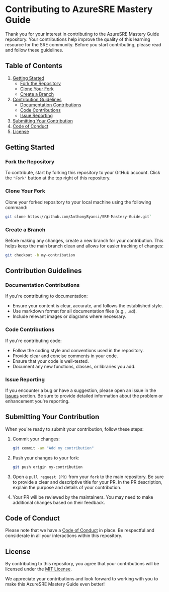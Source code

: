 # Contributing to AzureSRE Mastery Guide

Thank you for your interest in contributing to the AzureSRE Mastery Guide repository. Your contributions help improve the quality of this learning resource for the SRE community. Before you start contributing, please read and follow these guidelines.

## Table of Contents

1. [Getting Started](#getting-started)
   - [Fork the Repository](#fork-the-repository)
   - [Clone Your Fork](#clone-your-fork)
   - [Create a Branch](#create-a-branch)
2. [Contribution Guidelines](#contribution-guidelines)
   - [Documentation Contributions](#documentation-contributions)
   - [Code Contributions](#code-contributions)
   - [Issue Reporting](#issue-reporting)
3. [Submitting Your Contribution](#submitting-your-contribution)
4. [Code of Conduct](#code-of-conduct)
5. [License](#license)

## Getting Started

### Fork the Repository

To contribute, start by forking this repository to your GitHub account. Click the `"Fork"` button at the top right of this repository.

### Clone Your Fork

Clone your forked repository to your local machine using the following command:

```bash
git clone https://github.com/AnthonyByansi/SRE-Mastery-Guide.git`
```

### Create a Branch

Before making any changes, create a new branch for your contribution. This helps keep the main branch clean and allows for easier tracking of changes:

```bash
git checkout -b my-contribution
```

## Contribution Guidelines

### Documentation Contributions

If you're contributing to documentation:
- Ensure your content is clear, accurate, and follows the established style.
- Use markdown format for all documentation files (e.g., `.md`).
- Include relevant images or diagrams where necessary.

### Code Contributions

If you're contributing code:
- Follow the coding style and conventions used in the repository.
- Provide clear and concise comments in your code.
- Ensure that your code is well-tested.
- Document any new functions, classes, or libraries you add.

### Issue Reporting

If you encounter a bug or have a suggestion, please open an issue in the [Issues](https://github.com/AnthonyByansi/SRE-Mastery-Guide.git) section. Be sure to provide detailed information about the problem or enhancement you're reporting.

## Submitting Your Contribution

When you're ready to submit your contribution, follow these steps:

1. Commit your changes:
   ```bash
   git commit -am "Add my contribution"
   ```

2. Push your changes to your fork:
   ```bash
   git push origin my-contribution
   ```

3. Open a `pull request (PR)` from your `fork` to the main repository. Be sure to provide a clear and descriptive title for your PR. In the PR description, explain the purpose and details of your contribution.

4. Your PR will be reviewed by the maintainers. You may need to make additional changes based on their feedback.

## Code of Conduct

Please note that we have a [Code of Conduct](CODE_OF_CONDUCT.md) in place. Be respectful and considerate in all your interactions within this repository.

## License

By contributing to this repository, you agree that your contributions will be licensed under the [MIT License](LICENSE.md).

We appreciate your contributions and look forward to working with you to make this AzureSRE Mastery Guide even better!
```
